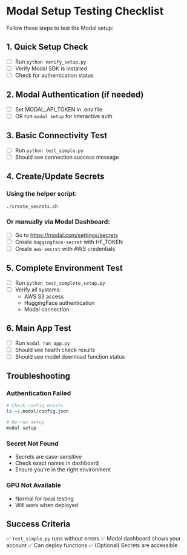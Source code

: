 # Modal Setup Testing Checklist

Follow these steps to test the Modal setup:

## 1. Quick Setup Check
- [ ] Run `python verify_setup.py`
- [ ] Verify Modal SDK is installed
- [ ] Check for authentication status

## 2. Modal Authentication (if needed)
- [ ] Set MODAL_API_TOKEN in .env file
- [ ] OR run `modal setup` for interactive auth

## 3. Basic Connectivity Test
- [ ] Run `python test_simple.py`
- [ ] Should see connection success message

## 4. Create/Update Secrets
### Using the helper script:
```bash
./create_secrets.sh
```

### Or manually via Modal Dashboard:
- [ ] Go to https://modal.com/settings/secrets
- [ ] Create `huggingface-secret` with HF_TOKEN
- [ ] Create `aws-secret` with AWS credentials

## 5. Complete Environment Test
- [ ] Run `python test_complete_setup.py`
- [ ] Verify all systems:
  - AWS S3 access
  - HuggingFace authentication
  - Modal connection

## 6. Main App Test
- [ ] Run `modal run app.py`
- [ ] Should see health check results
- [ ] Should see model download function status

## Troubleshooting

### Authentication Failed
```bash
# Check config exists
ls ~/.modal/config.json

# Re-run setup
modal setup
```

### Secret Not Found
- Secrets are case-sensitive
- Check exact names in dashboard
- Ensure you're in the right environment

### GPU Not Available
- Normal for local testing
- Will work when deployed

## Success Criteria
✅ `test_simple.py` runs without errors
✅ Modal dashboard shows your account
✅ Can deploy functions
✅ (Optional) Secrets are accessible